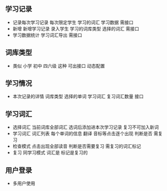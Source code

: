 ## 学习记录
- 记录每次学习记录 每次限定学生  学习的词汇  学习数据 需接口
- 新增 新增学习记录 录入学生 学习的词库类型  选择的词汇 需接口
- 学习数据统计 学习词汇导出 需接口

  
## 词库类型 
- 类似  小学 初中 四六级 这种  可出接口 动态配置

## 学习情况
- 本次记录的详情  词库类型 选择的单词 学习词汇 复习词汇数量  接口

## 学习词汇 
- 选择词汇 当前词库全部词汇  选词后添加进本次学习记录 复习不可加入新词 
- 学习词汇 词汇列表 每个单词的信息  翻译 音标等点击逐个出现  判断是否 需复习
- 检查模式 点击出现全部读音 判断是否需要复习 需复习的词汇标记
- 复习 同学习模式 词汇是 标记是复习的 

## 用户登录
- 多用户使用 